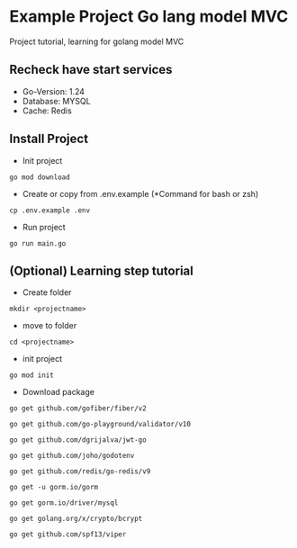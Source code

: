 # Example Project Go lang model MVC

Project tutorial, learning for golang model MVC

## Recheck have start services
- Go-Version: 1.24
- Database: MYSQL
- Cache: Redis

## Install Project
- Init project
```
go mod download
```

- Create or copy from .env.example (*Command for bash or zsh)
```
cp .env.example .env
```

- Run project
```
go run main.go
```

## (Optional) Learning step tutorial
- Create folder
```
mkdir <projectname>
```

- move to folder
```
cd <projectname>
```

- init project
```
go mod init
```

- Download package
```
go get github.com/gofiber/fiber/v2
```
```
go get github.com/go-playground/validator/v10
```
```
go get github.com/dgrijalva/jwt-go
```
```
go get github.com/joho/godotenv
```
```
go get github.com/redis/go-redis/v9
```
```
go get -u gorm.io/gorm
```
```
go get gorm.io/driver/mysql
```
```
go get golang.org/x/crypto/bcrypt
```
```
go get github.com/spf13/viper
```